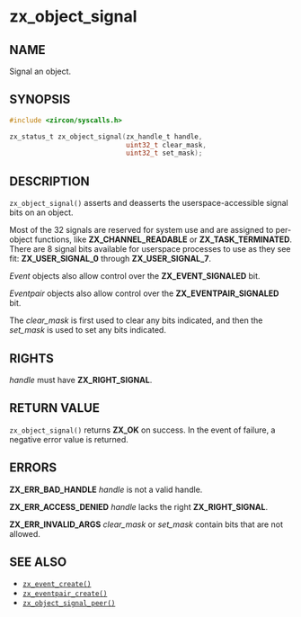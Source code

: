 # zx_object_signal

## NAME

<!-- Contents of this heading updated by update-docs-from-fidl, do not edit. -->

Signal an object.

## SYNOPSIS

<!-- Contents of this heading updated by update-docs-from-fidl, do not edit. -->

```c
#include <zircon/syscalls.h>

zx_status_t zx_object_signal(zx_handle_t handle,
                             uint32_t clear_mask,
                             uint32_t set_mask);
```

## DESCRIPTION

`zx_object_signal()` asserts and deasserts the userspace-accessible signal
bits on an object.

Most of the 32 signals are reserved for system use and are assigned to
per-object functions, like **ZX_CHANNEL_READABLE** or **ZX_TASK_TERMINATED**. There
are 8 signal bits available for userspace processes to use as they see fit:
**ZX_USER_SIGNAL_0** through **ZX_USER_SIGNAL_7**.

*Event* objects also allow control over the **ZX_EVENT_SIGNALED** bit.

*Eventpair* objects also allow control over the **ZX_EVENTPAIR_SIGNALED** bit.

The *clear_mask* is first used to clear any bits indicated, and then the
*set_mask* is used to set any bits indicated.

## RIGHTS

<!-- Contents of this heading updated by update-docs-from-fidl, do not edit. -->

*handle* must have **ZX_RIGHT_SIGNAL**.

## RETURN VALUE

`zx_object_signal()` returns **ZX_OK** on success. In the event of failure, a
negative error value is returned.

## ERRORS

**ZX_ERR_BAD_HANDLE**  *handle* is not a valid handle.

**ZX_ERR_ACCESS_DENIED**  *handle* lacks the right **ZX_RIGHT_SIGNAL**.

**ZX_ERR_INVALID_ARGS**  *clear_mask* or *set_mask* contain bits that are not allowed.

## SEE ALSO

 - [`zx_event_create()`]
 - [`zx_eventpair_create()`]
 - [`zx_object_signal_peer()`]

<!-- References updated by update-docs-from-fidl, do not edit. -->

[`zx_event_create()`]: event_create.md
[`zx_eventpair_create()`]: eventpair_create.md
[`zx_object_signal_peer()`]: object_signal_peer.md
